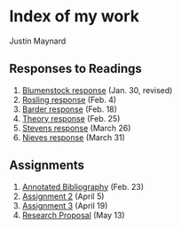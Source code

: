 # Index of my work

Justin Maynard

## Responses to Readings

1. [Blumenstock response](https://justinwmaynard.github.io/EvolvingSolutions/blumenstock) (Jan. 30, revised)
2. [Rosling response](https://justinwmaynard.github.io/EvolvingSolutions/rosling) (Feb. 4)
3. [Barder response](https://justinwmaynard.github.io/EvolvingSolutions/barder)  (Feb. 18)
4. [Theory response](https://justinwmaynard.github.io/EvolvingSolutions/theory)  (Feb. 25)
5. [Stevens response](https://justinwmaynard.github.io/EvolvingSolutions/stevens)  (March 26)
6. [Nieves response](https://justinwmaynard.github.io/EvolvingSolutions/nieves)  (March 31)






## Assignments

1. [Annotated Bibliography](https://justinwmaynard.github.io/EvolvingSolutions/AnnotatedBibliography) (Feb. 23)
2. [Assignment 2](https://justinwmaynard.github.io/EvolvingSolutions/assignment2) (April 5)
3. [Assignment 3](https://justinwmaynard.github.io/EvolvingSolutions/assignment3) (April 19)
4. [Research Proposal](https://justinwmaynard.github.io/EvolvingSolutions/MaynardResearchProposal) (May 13)
